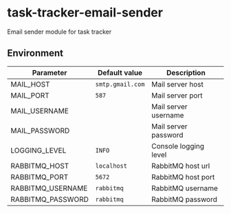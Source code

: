 # task-tracker-email-sender

Email sender module for task tracker

## Environment

| Parameter         | Default value    | Description           |
|-------------------|------------------|-----------------------|
| MAIL_HOST         | `smtp.gmail.com` | Mail server host      |
| MAIL_PORT         | `587`            | Mail server port      |
| MAIL_USERNAME     |                  | Mail server username  |
| MAIL_PASSWORD     |                  | Mail server password  |
| LOGGING_LEVEL     | `INFO`           | Console logging level | 
| RABBITMQ_HOST     | `localhost`      | RabbitMQ host url     | 
| RABBITMQ_PORT     | `5672`           | RabbitMQ host port    | 
| RABBITMQ_USERNAME | `rabbitmq`       | RabbitMQ username     | 
| RABBITMQ_PASSWORD | `rabbitmq`       | RabbitMQ password     | 
